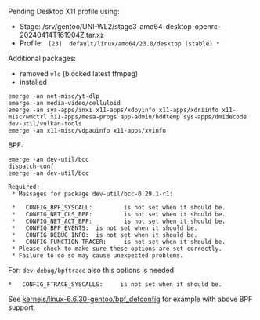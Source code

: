 
Pending Desktop X11 profile using:
- Stage: /srv/gentoo/UNI-WL2/stage3-amd64-desktop-openrc-20240414T161904Z.tar.xz
- Profile: ` [23]  default/linux/amd64/23.0/desktop (stable) *` 

Additional packages:
- removed `vlc` (blocked latest ffmpeg)
- installed

```
emerge -an net-misc/yt-dlp
emerge -an media-video/celluloid
emerge -an sys-apps/inxi x11-apps/xdpyinfo x11-apps/xdriinfo x11-misc/wmctrl x11-apps/mesa-progs app-admin/hddtemp sys-apps/dmidecode dev-util/vulkan-tools
emerge -an x11-misc/vdpauinfo x11-apps/xvinfo
```

BPF:
```
emerge -an dev-util/bcc
dispatch-conf
emerge -an dev-util/bcc

Required:
 * Messages for package dev-util/bcc-0.29.1-r1:

 *   CONFIG_BPF_SYSCALL:         is not set when it should be.
 *   CONFIG_NET_CLS_BPF:         is not set when it should be.
 *   CONFIG_NET_ACT_BPF:         is not set when it should be.
 *   CONFIG_BPF_EVENTS:  is not set when it should be.
 *   CONFIG_DEBUG_INFO:  is not set when it should be.
 *   CONFIG_FUNCTION_TRACER:     is not set when it should be.
 * Please check to make sure these options are set correctly.
 * Failure to do so may cause unexpected problems.
```

For: `dev-debug/bpftrace` also this options is needed
```
*   CONFIG_FTRACE_SYSCALLS:     is not set when it should be.
```

See [kernels/linux-6.6.30-gentoo/bpf_defconfig](kernels/linux-6.6.30-gentoo/bpf_defconfig) for
example with above BPF support.

